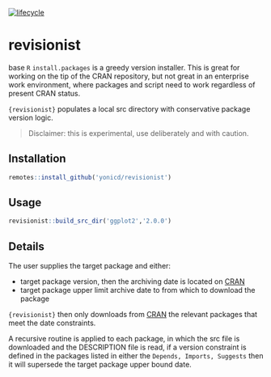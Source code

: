[![lifecycle](https://img.shields.io/badge/lifecycle-experimental-orange.svg)](https://www.tidyverse.org/lifecycle/#experimental)

# revisionist

base `R` `install.packages` is a greedy version installer. This is great for working on the tip of the CRAN repository, but not great in an enterprise work environment, where packages and script need to work regardless of present CRAN status. 

`{revisionist}` populates a local src directory with conservative package version logic.

> Disclaimer: this is experimental, use deliberately and with caution.

## Installation

``` r
remotes::install_github('yonicd/revisionist')
```

## Usage

```r
revisionist::build_src_dir('ggplot2','2.0.0')
```

## Details

The user supplies the target package and either: 

  - target package version, then the archiving date is located on [CRAN](https://cran.r-project.org/src/contrib/Archive)
  - target package upper limit archive date to from which to download the package
  
  `{revisionist}` then only downloads from [CRAN](https://cran.r-project.org/src/contrib/Archive) the relevant packages that meet the date constraints.
  
  A recursive routine is applied to each package, in which the src file is downloaded and the DESCRIPTION file is read, if a version constraint is defined in the packages listed in either the `Depends, Imports, Suggests` then it will supersede the target package upper bound date.
  
  